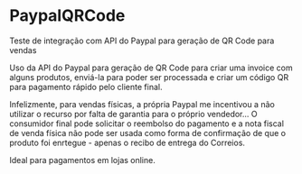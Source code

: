 # PaypalQRCode
Teste de integração com API do Paypal para geração de QR Code para vendas

Uso da API do Paypal para geração de QR Code para criar uma invoice com alguns produtos, enviá-la para poder ser processada e criar um código QR para pagamento rápido pelo cliente final.

Infelizmente, para vendas físicas, a própria Paypal me incentivou a não utilizar o recurso por falta de garantia para o próprio vendedor... O consumidor final pode solicitar o reembolso do pagamento e a nota fiscal de venda física não pode ser usada como forma de confirmação de que o produto foi enrtegue - apenas o recibo de entrega do Correios.

Ideal para pagamentos em lojas online.
